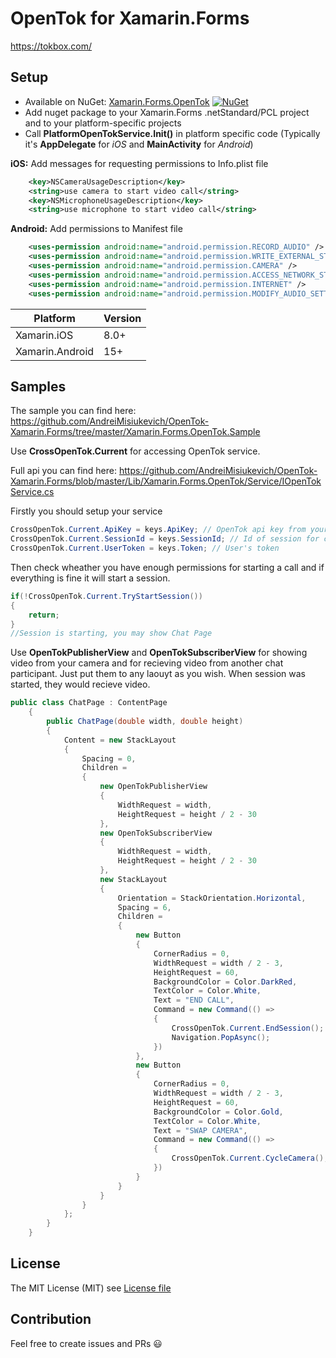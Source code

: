 # OpenTok for Xamarin.Forms
https://tokbox.com/

## Setup
* Available on NuGet: [Xamarin.Forms.OpenTok](http://www.nuget.org/packages/Xamarin.Forms.OpenTok) [![NuGet](https://img.shields.io/nuget/v/Xamarin.Forms.OpenTok.svg?label=NuGet)](https://www.nuget.org/packages/Xamarin.Forms.OpenTok)
* Add nuget package to your Xamarin.Forms .netStandard/PCL project and to your platform-specific projects
* Call **PlatformOpenTokService.Init()** in platform specific code (Typically it's **AppDelegate** for *iOS* and **MainActivity** for *Android*)

**iOS:**
Add messages for requesting permissions to Info.plist file
```xml
	<key>NSCameraUsageDescription</key>
	<string>use camera to start video call</string>
	<key>NSMicrophoneUsageDescription</key>
	<string>use microphone to start video call</string>
```

**Android:**
Add permissions to Manifest file
```xml
	<uses-permission android:name="android.permission.RECORD_AUDIO" />
	<uses-permission android:name="android.permission.WRITE_EXTERNAL_STORAGE" />
	<uses-permission android:name="android.permission.CAMERA" />
	<uses-permission android:name="android.permission.ACCESS_NETWORK_STATE" />
	<uses-permission android:name="android.permission.INTERNET" />
	<uses-permission android:name="android.permission.MODIFY_AUDIO_SETTINGS" />
```


|Platform|Version|
| ------------------- | ------------------- |
|Xamarin.iOS|8.0+|
|Xamarin.Android|15+|

## Samples
The sample you can find here: https://github.com/AndreiMisiukevich/OpenTok-Xamarin.Forms/tree/master/Xamarin.Forms.OpenTok.Sample

Use **CrossOpenTok.Current** for accessing OpenTok service.

Full api you can find here: https://github.com/AndreiMisiukevich/OpenTok-Xamarin.Forms/blob/master/Lib/Xamarin.Forms.OpenTok/Service/IOpenTokService.cs


Firstly you should setup your service
```csharp
CrossOpenTok.Current.ApiKey = keys.ApiKey; // OpenTok api key from your account
CrossOpenTok.Current.SessionId = keys.SessionId; // Id of session for connecting
CrossOpenTok.Current.UserToken = keys.Token; // User's token
```

Then check wheather you have enough permissions for starting a call and if everything is fine it will start a session.
```csharp
if(!CrossOpenTok.Current.TryStartSession())
{
    return;
}
//Session is starting, you may show Chat Page
```

Use **OpenTokPublisherView** and **OpenTokSubscriberView** for showing video from your camera and for recieving video from another chat participant. Just put them to any laouyt as you wish. When session was started, they would recieve video.

```csharp
public class ChatPage : ContentPage
    {
        public ChatPage(double width, double height)
        {
            Content = new StackLayout
            {
                Spacing = 0,
                Children =
                {
                    new OpenTokPublisherView
                    {
                        WidthRequest = width,
                        HeightRequest = height / 2 - 30
                    },
                    new OpenTokSubscriberView
                    {
                        WidthRequest = width,
                        HeightRequest = height / 2 - 30
                    },
                    new StackLayout
                    {
                        Orientation = StackOrientation.Horizontal,
                        Spacing = 6,
                        Children =
                        {
                            new Button
                            {
                                CornerRadius = 0,
                                WidthRequest = width / 2 - 3,
                                HeightRequest = 60,
                                BackgroundColor = Color.DarkRed,
                                TextColor = Color.White,
                                Text = "END CALL",
                                Command = new Command(() =>
                                {
                                    CrossOpenTok.Current.EndSession();
                                    Navigation.PopAsync();
                                })
                            },
                            new Button
                            {
                                CornerRadius = 0,
                                WidthRequest = width / 2 - 3,
                                HeightRequest = 60,
                                BackgroundColor = Color.Gold,
                                TextColor = Color.White,
                                Text = "SWAP CAMERA",
                                Command = new Command(() =>
                                {
                                    CrossOpenTok.Current.CycleCamera();
                                })
                            }
                        }
                    }
                }
            };
        }
    }
```

## License
The MIT License (MIT) see [License file](LICENSE)

## Contribution
Feel free to create issues and PRs 😃

